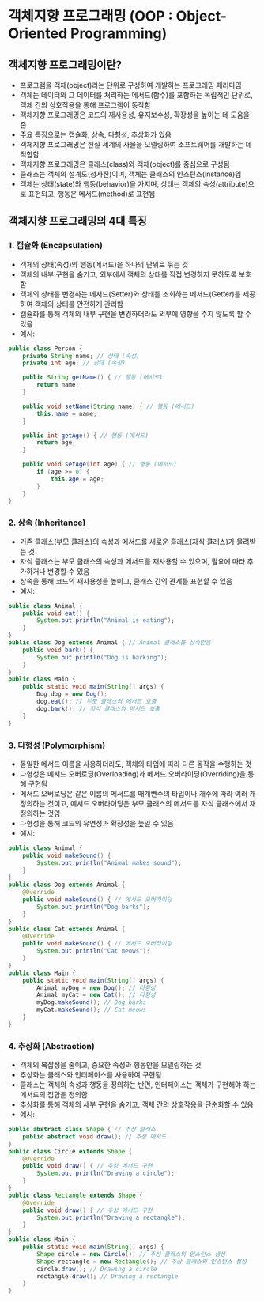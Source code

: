 # 객체지향 프로그래밍 (OOP : Object-Oriented Programming)

## 객체지향 프로그래밍이란?
- 프로그램을 객체(object)라는 단위로 구성하여 개발하는 프로그래밍 패러다임
- 객체는 데이터와 그 데이터를 처리하는 메서드(함수)를 포함하는 독립적인 단위로, 객체 간의 상호작용을 통해 프로그램이 동작함
- 객체지향 프로그래밍은 코드의 재사용성, 유지보수성, 확장성을 높이는 데 도움을 줌
- 주요 특징으로는 캡슐화, 상속, 다형성, 추상화가 있음
- 객체지향 프로그래밍은 현실 세계의 사물을 모델링하여 소프트웨어를 개발하는 데 적합함
- 객체지향 프로그래밍은 클래스(class)와 객체(object)를 중심으로 구성됨
- 클래스는 객체의 설계도(청사진)이며, 객체는 클래스의 인스턴스(instance)임
- 객체는 상태(state)와 행동(behavior)을 가지며, 상태는 객체의 속성(attribute)으로 표현되고, 행동은 메서드(method)로 표현됨


## 객체지향 프로그래밍의 4대 특징


### 1. 캡슐화 (Encapsulation)
- 객체의 상태(속성)와 행동(메서드)을 하나의 단위로 묶는 것
- 객체의 내부 구현을 숨기고, 외부에서 객체의 상태를 직접 변경하지 못하도록 보호함
- 객체의 상태를 변경하는 메서드(Setter)와 상태를 조회하는 메서드(Getter)를 제공하여 객체의 상태를 안전하게 관리함
- 캡슐화를 통해 객체의 내부 구현을 변경하더라도 외부에 영향을 주지 않도록 할 수 있음
- 예시:
```java
public class Person {
    private String name; // 상태 (속성)
    private int age; // 상태 (속성)

    public String getName() { // 행동 (메서드)
        return name;
    }

    public void setName(String name) { // 행동 (메서드)
        this.name = name;
    }

    public int getAge() { // 행동 (메서드)
        return age;
    }

    public void setAge(int age) { // 행동 (메서드)
        if (age >= 0) {
            this.age = age;
        }
    }
}
```


### 2. 상속 (Inheritance)
- 기존 클래스(부모 클래스)의 속성과 메서드를 새로운 클래스(자식 클래스)가 물려받는 것
- 자식 클래스는 부모 클래스의 속성과 메서드를 재사용할 수 있으며, 필요에 따라 추가하거나 변경할 수 있음
- 상속을 통해 코드의 재사용성을 높이고, 클래스 간의 관계를 표현할 수 있음
- 예시:
```java
public class Animal {
    public void eat() {
        System.out.println("Animal is eating");
    }
}
public class Dog extends Animal { // Animal 클래스를 상속받음
    public void bark() {
        System.out.println("Dog is barking");
    }
}
public class Main {
    public static void main(String[] args) {
        Dog dog = new Dog();
        dog.eat(); // 부모 클래스의 메서드 호출
        dog.bark(); // 자식 클래스의 메서드 호출
    }
}
```


### 3. 다형성 (Polymorphism)
- 동일한 메서드 이름을 사용하더라도, 객체의 타입에 따라 다른 동작을 수행하는 것
- 다형성은 메서드 오버로딩(Overloading)과 메서드 오버라이딩(Overriding)을 통해 구현됨
- 메서드 오버로딩은 같은 이름의 메서드를 매개변수의 타입이나 개수에 따라 여러 개 정의하는 것이고, 메서드 오버라이딩은 부모 클래스의 메서드를 자식 클래스에서 재정의하는 것임
- 다형성을 통해 코드의 유연성과 확장성을 높일 수 있음
- 예시:
```java
public class Animal {
    public void makeSound() {
        System.out.println("Animal makes sound");
    }
}
public class Dog extends Animal {
    @Override
    public void makeSound() { // 메서드 오버라이딩
        System.out.println("Dog barks");
    }
}
public class Cat extends Animal {
    @Override
    public void makeSound() { // 메서드 오버라이딩
        System.out.println("Cat meows");
    }
}
public class Main {
    public static void main(String[] args) {
        Animal myDog = new Dog(); // 다형성
        Animal myCat = new Cat(); // 다형성
        myDog.makeSound(); // Dog barks
        myCat.makeSound(); // Cat meows
    }
}
```


### 4. 추상화 (Abstraction)
- 객체의 복잡성을 줄이고, 중요한 속성과 행동만을 모델링하는 것
- 추상화는 클래스와 인터페이스를 사용하여 구현됨
- 클래스는 객체의 속성과 행동을 정의하는 반면, 인터페이스는 객체가 구현해야 하는 메서드의 집합을 정의함
- 추상화를 통해 객체의 세부 구현을 숨기고, 객체 간의 상호작용을 단순화할 수 있음
- 예시:
```java
public abstract class Shape { // 추상 클래스
    public abstract void draw(); // 추상 메서드
}
public class Circle extends Shape {
    @Override
    public void draw() { // 추상 메서드 구현
        System.out.println("Drawing a circle");
    }
}
public class Rectangle extends Shape {
    @Override
    public void draw() { // 추상 메서드 구현
        System.out.println("Drawing a rectangle");
    }
}
public class Main {
    public static void main(String[] args) {
        Shape circle = new Circle(); // 추상 클래스의 인스턴스 생성
        Shape rectangle = new Rectangle(); // 추상 클래스의 인스턴스 생성
        circle.draw(); // Drawing a circle
        rectangle.draw(); // Drawing a rectangle
    }
}
```
